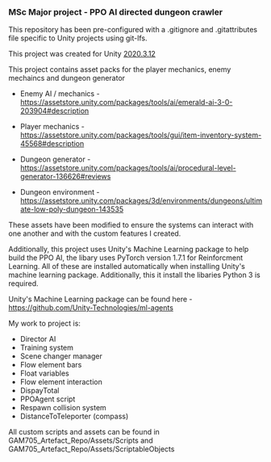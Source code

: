 ### MSc Major project - PPO AI directed dungeon crawler ### 

This repository has been pre-configured with a .gitignore and .gitattributes file specific to Unity projects using git-lfs. 

This project was created for Unity [2020.3.12](https://download.unity3d.com/download_unity/b3b2c6512326/Windows64EditorInstaller/UnitySetup64-2020.3.12f1.exe?_gl=1*19gknxd*_ga*MTQ0MTQ4NzI0Ni4xNjIxOTM4ODk1*_ga_1S78EFL1W5*MTYzMDQyMTA4MS4zMS4wLjE2MzA0MjEwODEuNjA)

This project contains asset packs for the player mechanics, enemy mechaincs and dungeon generator

* Enemy AI / mechanics - https://assetstore.unity.com/packages/tools/ai/emerald-ai-3-0-203904#description

* Player mechanics - https://assetstore.unity.com/packages/tools/gui/item-inventory-system-45568#description

* Dungeon generator - https://assetstore.unity.com/packages/tools/ai/procedural-level-generator-136626#reviews

* Dungeon environment - https://assetstore.unity.com/packages/3d/environments/dungeons/ultimate-low-poly-dungeon-143535

These assets have been modified to ensure the systems can interact with one another and with the custom features I created.

Additionally, this project uses Unity's Machine Learning package to help build the PPO AI, the libary uses PyTorch version 1.7.1 for Reinforcment Learning. All of these are installed automatically when installing Unity's machine learning package. Additionally, this it install the libaries Python 3 is required.

Unity's Machine Learning package can be found here - https://github.com/Unity-Technologies/ml-agents

My work to project is:
* Director AI
* Training system
* Scene changer manager
* Flow element bars
* Float variables
* Flow element interaction
* DispayTotal
* PPOAgent script
* Respawn collision system
* DistanceToTeleporter (compass)

All custom scripts and assets can be found in GAM705_Artefact_Repo/Assets/Scripts and GAM705_Artefact_Repo/Assets/ScriptableObjects
